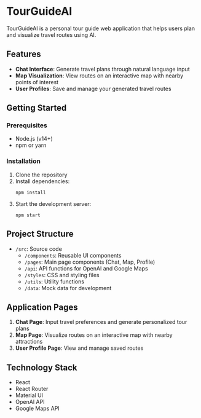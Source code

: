 # TourGuideAI

TourGuideAI is a personal tour guide web application that helps users plan and visualize travel routes using AI.

## Features

- **Chat Interface**: Generate travel plans through natural language input
- **Map Visualization**: View routes on an interactive map with nearby points of interest
- **User Profiles**: Save and manage your generated travel routes

## Getting Started

### Prerequisites

- Node.js (v14+)
- npm or yarn

### Installation

1. Clone the repository
2. Install dependencies:
   ```
   npm install
   ```
3. Start the development server:
   ```
   npm start
   ```

## Project Structure

- `/src`: Source code
  - `/components`: Reusable UI components
  - `/pages`: Main page components (Chat, Map, Profile)
  - `/api`: API functions for OpenAI and Google Maps
  - `/styles`: CSS and styling files
  - `/utils`: Utility functions
  - `/data`: Mock data for development

## Application Pages

1. **Chat Page**: Input travel preferences and generate personalized tour plans
2. **Map Page**: Visualize routes on an interactive map with nearby attractions
3. **User Profile Page**: View and manage saved routes

## Technology Stack

- React
- React Router
- Material UI
- OpenAI API
- Google Maps API

